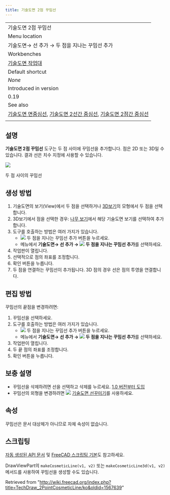 ```yaml
---
title: 기술도면 2점 꾸밈선
---
```


|                                                                                                                                                                                                                                                           |
| --------------------------------------------------------------------------------------------------------------------------------------------------------------------------------------------------------------------------------------------------------- |
| 기술도면 2점 꾸밈선                                                                                                                                                                                                                                       |
| Menu location                                                                                                                                                                                                                                             |
| 기술도면→ 선 추가 → 두 점을 지나는 꾸밈선 추가                                                                                                                                                                                                            |
| Workbenches                                                                                                                                                                                                                                               |
| [기술도면 작업대](/TechDraw_Workbench/ko "TechDraw Workbench/ko")                                                                                                                                                                                         |
| Default shortcut                                                                                                                                                                                                                                          |
| _None_                                                                                                                                                                                                                                                    |
| Introduced in version                                                                                                                                                                                                                                     |
| 0.19                                                                                                                                                                                                                                                      |
| See also                                                                                                                                                                                                                                                  |
| [기술도면 면중심선](/TechDraw_FaceCenterLine/ko "TechDraw FaceCenterLine/ko"), [기술도면 2선간 중심선](/TechDraw_2LineCenterLine/ko "TechDraw 2LineCenterLine/ko"), [기술도면 2점간 중심선](/TechDraw_2PointCenterLine/ko "TechDraw 2PointCenterLine/ko") |
|                                                                                                                                                                                                                                                           |

## 설명

**기술도면 2점 꾸밈선** 도구는 두 점 사이에 꾸밈선을 추가합니다. 점은 2D 또는 3D일 수 있습니다. 결과 선은 치수 지정에 사용할 수 있습니다.

![](/images/CosLine2PointsSample.png)

두 점 사이의 꾸밈선

## 생성 방법

1. 기술도면의 보기(View)에서 두 점을 선택하거나 [3D보기](/3D_view/ko "3D view/ko")의 모형에서 두 점을 선택합니다.
2. 3D보기에서 점을 선택한 경우: [나무 보기](/Tree_view/ko "Tree view/ko")에서 해당 기술도면 보기를 선택하여 추가합니다.
3. 도구를 호출하는 방법은 여러 가지가 있습니다.
   - ![](/images/TechDraw_2PointCosmeticLine.svg) 두 점을 지나는 꾸밈선 추가 버튼을 누르세요.
   * 메뉴에서 **기술도면→ 선 추가 → ![](/images/TechDraw_2PointCosmeticLine.svg) 두 점을 지나는 꾸밈선 추가**를 선택하세요.
4. 작업판이 열립니다.
5. 선택적으로 점의 좌표를 조정합니다.
6. 확인 버튼을 누릅니다.
7. 두 점을 연결하는 꾸밈선이 추가됩니다. 3D 점의 경우 선은 점의 투영을 연결합니다.

## 편집 방법

꾸밈선의 끝점을 변경하려면:

1. 꾸밈선을 선택하세요.
2. 도구를 호출하는 방법은 여러 가지가 있습니다.
   - ![](/images/TechDraw_2PointCosmeticLine.svg) 두 점을 지나는 꾸밈선 추가 버튼을 누르세요.
   * 메뉴에서 **기술도면→ 선 추가 → ![](/images/TechDraw_2PointCosmeticLine.svg) 두 점을 지나는 꾸밈선 추가**를 선택하세요.
3. 작업판이 열립니다.
4. 두 끝 점의 좌표를 조정합니다.
5. 확인 버튼을 누릅니다.

## 보충 설명

- 꾸밈선을 삭제하려면 선을 선택하고 삭제를 누르세요. [1.0 버전부터 도입](/Release_notes_1.0 "Release notes 1.0")
- 꾸밈선의 외형을 변경하려면 ![](/images/TechDraw_DecorateLine.svg) [기술도면 선꾸미기](/TechDraw_DecorateLine/ko "TechDraw DecorateLine/ko")를 사용하세요.

## 속성

꾸밈선은 문서 대상체가 아니므로 자체 속성이 없습니다.

## 스크립팅

[자동 생성된 API 문서](https://freecad.github.io/SourceDoc/) 및 [FreeCAD 스크립팅 기본](/FreeCAD_Scripting_Basics/ko "FreeCAD Scripting Basics/ko")도 참고하세요.

DrawViewPart의 `makeCosmeticLine(v1, v2)` 또는 `makeCosmeticLine3d(v1, v2)` 메서드를 사용하여 꾸밈선을 생성할 수도 있습니다.

Retrieved from "<http://wiki.freecad.org/index.php?title=TechDraw_2PointCosmeticLine/ko&oldid=1567639>"
